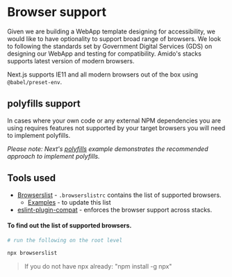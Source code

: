 # Browser support

Given we are building a WebApp template designing for accessibility, we would
like to have optionality to support broad range of browsers. We look to
following the standards set by Government Digital Services (GDS) on designing
our WebApp and testing for compatibility. Amido's stacks supports latest version
of modern browsers.

Next.js supports IE11 and all modern browsers out of the box using
`@babel/preset-env`.

## polyfills support

In cases where your own code or any external NPM dependencies you are using
requires features not supported by your target browsers you will need to
implement polyfills.

_Please note: Next's
[polyfills](https://github.com/zeit/next.js/tree/canary/examples/with-polyfills)
example demonstrates the recommended approach to implement polyfills._

## Tools used

- [Browserslist](https://github.com/browserslist/browserslist) -
  `.browserslistrc` contains the list of supported browsers.
  - [Examples](https://github.com/browserslist/browserslist-example) - to update
    this list
- [eslint-plugin-compat](https://www.npmjs.com/package/eslint-plugin-compat) -
  enforces the browser support across stacks.

#### To find out the list of supported browsers.

```bash
# run the following on the root level

npx browserslist
```

> If you do not have npx already: "npm install -g npx"
